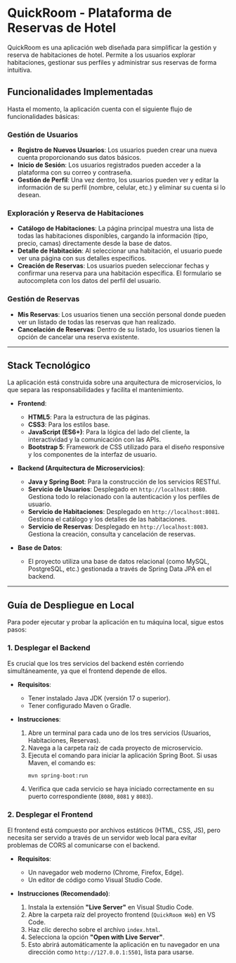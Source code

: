 # QuickRoom - Plataforma de Reservas de Hotel

QuickRoom es una aplicación web diseñada para simplificar la gestión y reserva de habitaciones de hotel. Permite a los usuarios explorar habitaciones, gestionar sus perfiles y administrar sus reservas de forma intuitiva.

## Funcionalidades Implementadas

Hasta el momento, la aplicación cuenta con el siguiente flujo de funcionalidades básicas:

### Gestión de Usuarios
- **Registro de Nuevos Usuarios**: Los usuarios pueden crear una nueva cuenta proporcionando sus datos básicos.
- **Inicio de Sesión**: Los usuarios registrados pueden acceder a la plataforma con su correo y contraseña.
- **Gestión de Perfil**: Una vez dentro, los usuarios pueden ver y editar la información de su perfil (nombre, celular, etc.) y eliminar su cuenta si lo desean.

### Exploración y Reserva de Habitaciones
- **Catálogo de Habitaciones**: La página principal muestra una lista de todas las habitaciones disponibles, cargando la información (tipo, precio, camas) directamente desde la base de datos.
- **Detalle de Habitación**: Al seleccionar una habitación, el usuario puede ver una página con sus detalles específicos.
- **Creación de Reservas**: Los usuarios pueden seleccionar fechas y confirmar una reserva para una habitación específica. El formulario se autocompleta con los datos del perfil del usuario.

### Gestión de Reservas
- **Mis Reservas**: Los usuarios tienen una sección personal donde pueden ver un listado de todas las reservas que han realizado.
- **Cancelación de Reservas**: Dentro de su listado, los usuarios tienen la opción de cancelar una reserva existente.

---

## Stack Tecnológico

La aplicación está construida sobre una arquitectura de microservicios, lo que separa las responsabilidades y facilita el mantenimiento.

-   **Frontend**:
    -   **HTML5**: Para la estructura de las páginas.
    -   **CSS3**: Para los estilos base.
    -   **JavaScript (ES6+)**: Para la lógica del lado del cliente, la interactividad y la comunicación con las APIs.
    -   **Bootstrap 5**: Framework de CSS utilizado para el diseño responsive y los componentes de la interfaz de usuario.

-   **Backend (Arquitectura de Microservicios)**:
    -   **Java y Spring Boot**: Para la construcción de los servicios RESTful.
    -   **Servicio de Usuarios**: Desplegado en `http://localhost:8080`. Gestiona todo lo relacionado con la autenticación y los perfiles de usuario.
    -   **Servicio de Habitaciones**: Desplegado en `http://localhost:8081`. Gestiona el catálogo y los detalles de las habitaciones.
    -   **Servicio de Reservas**: Desplegado en `http://localhost:8083`. Gestiona la creación, consulta y cancelación de reservas.

-   **Base de Datos**:
    -   El proyecto utiliza una base de datos relacional (como MySQL, PostgreSQL, etc.) gestionada a través de Spring Data JPA en el backend.

---

## Guía de Despliegue en Local

Para poder ejecutar y probar la aplicación en tu máquina local, sigue estos pasos:

### 1. Desplegar el Backend

Es crucial que los tres servicios del backend estén corriendo simultáneamente, ya que el frontend depende de ellos.

-   **Requisitos**:
    -   Tener instalado Java JDK (versión 17 o superior).
    -   Tener configurado Maven o Gradle.

-   **Instrucciones**:
    1.  Abre un terminal para cada uno de los tres servicios (Usuarios, Habitaciones, Reservas).
    2.  Navega a la carpeta raíz de cada proyecto de microservicio.
    3.  Ejecuta el comando para iniciar la aplicación Spring Boot. Si usas Maven, el comando es:
        ```bash
        mvn spring-boot:run
        ```
    4.  Verifica que cada servicio se haya iniciado correctamente en su puerto correspondiente (`8080`, `8081` y `8083`).

### 2. Desplegar el Frontend

El frontend está compuesto por archivos estáticos (HTML, CSS, JS), pero necesita ser servido a través de un servidor web local para evitar problemas de CORS al comunicarse con el backend.

-   **Requisitos**:
    -   Un navegador web moderno (Chrome, Firefox, Edge).
    -   Un editor de código como Visual Studio Code.

-   **Instrucciones (Recomendado)**:
    1.  Instala la extensión **"Live Server"** en Visual Studio Code.
    2.  Abre la carpeta raíz del proyecto frontend (`QuickRoom Web`) en VS Code.
    3.  Haz clic derecho sobre el archivo `index.html`.
    4.  Selecciona la opción **"Open with Live Server"**.
    5.  Esto abrirá automáticamente la aplicación en tu navegador en una dirección como `http://127.0.0.1:5501`, lista para usarse. 